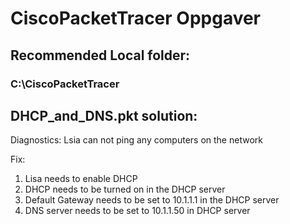 # CiscoPacketTracer Oppgaver

## Recommended Local folder: 

### C:\CiscoPacketTracer

## DHCP_and_DNS.pkt solution:
Diagnostics: 
Lsia can not ping any computers on the network

Fix:
1. Lisa needs to enable DHCP 
2. DHCP needs to be turned on in the DHCP server
3. Default Gateway needs to be set to 10.1.1.1 in the DHCP server
4. DNS server needs to be set to 10.1.1.50 in DHCP server
